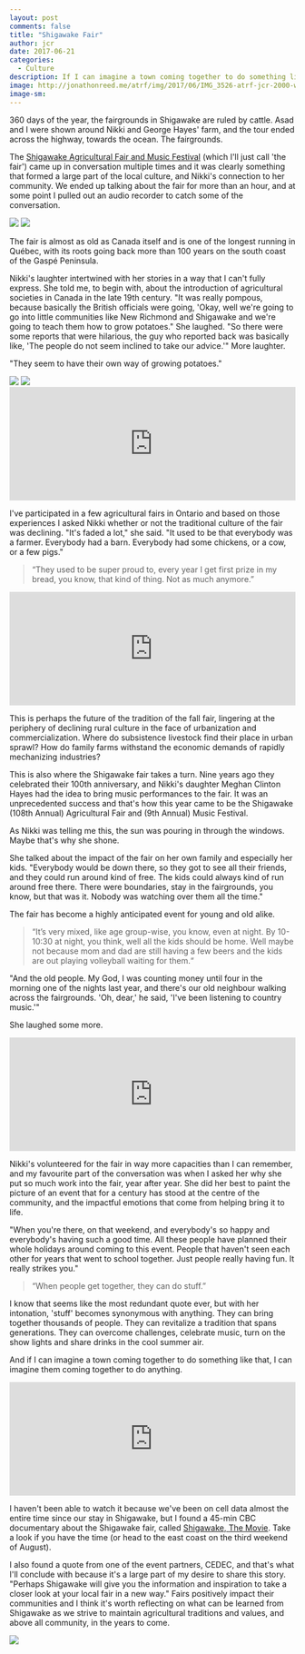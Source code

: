 ```yaml
---
layout: post
comments: false
title: "Shigawake Fair"
author: jcr
date: 2017-06-21
categories:
  - Culture
description: If I can imagine a town coming together to do something like that, I can imagine them coming together to do anything.
image: http://jonathonreed.me/atrf/img/2017/06/IMG_3526-atrf-jcr-2000-web.jpg
image-sm:
---
```


360 days of the year, the fairgrounds in Shigawake are ruled by cattle. Asad and I were shown around Nikki and George Hayes' farm, and the tour ended across the highway, towards the ocean. The fairgrounds.

The <a href="http://shigawakefair.ca/" target="blank">Shigawake Agricultural Fair and Music Festival</a> (which I'll just call 'the fair') came up in conversation multiple times and it was clearly something that formed a large part of the local culture, and Nikki's connection to her community. We ended up talking about the fair for more than an hour, and at some point I pulled out an audio recorder to catch some of the conversation.

<img src="http://jonathonreed.me/atrf/img/2017/06/IMG_3524-HDR-atrf-jcr-2000-web.jpg">

<img src="http://jonathonreed.me/atrf/img/2017/06/poster-fair.jpg">

The fair is almost as old as Canada itself and is one of the longest running in Québec, with its roots going back more than 100 years on the south coast of the Gaspé Peninsula.

Nikki's laughter intertwined with her stories in a way that I can't fully express. She told me, to begin with, about the introduction of agricultural societies in Canada in the late 19th century. "It was really pompous, because basically the British officials were going, 'Okay, well we're going to go into little communities like New Richmond and Shigawake and we're going to teach them how to grow potatoes." She laughed. "So there were some reports that were hilarious, the guy who reported back was basically like, 'The people do not seem inclined to take our advice.'" More laughter.

"They seem to have their own way of growing potatoes." 

<img src="http://jonathonreed.me/atrf/img/2017/06/IMG_3548-atrf-jcr-2000-web.jpg">

<img src="http://jonathonreed.me/atrf/img/2017/06/IMG_3547-atrf-jcr-2000-web.jpg">

<iframe width="100%" height="200" scrolling="no" frameborder="no" src="https://w.soundcloud.com/player/?url=https%3A//api.soundcloud.com/tracks/348783474&amp;color=%23ff5500&amp;auto_play=false&amp;hide_related=false&amp;show_comments=true&amp;show_user=true&amp;show_reposts=false&amp;show_teaser=true&amp;visual=true"></iframe>

I've participated in a few agricultural fairs in Ontario and based on those experiences I asked Nikki whether or not the traditional culture of the fair was declining. "It's faded a lot," she said. "It used to be that everybody was a farmer. Everybody had a barn. Everybody had some chickens, or a cow, or a few pigs."

<blockquote>&ldquo;They used to be super proud to, every year I get first prize in my bread, you know, that kind of thing. Not as much anymore.&rdquo;</blockquote>

<iframe width="100%" height="200" scrolling="no" frameborder="no" src="https://w.soundcloud.com/player/?url=https%3A//api.soundcloud.com/tracks/348783466&amp;color=%23ff5500&amp;auto_play=false&amp;hide_related=false&amp;show_comments=true&amp;show_user=true&amp;show_reposts=false&amp;show_teaser=true&amp;visual=true"></iframe>

This is perhaps the future of the tradition of the fall fair, lingering at the periphery of declining rural culture in the face of urbanization and commercialization. Where do subsistence livestock find their place in urban sprawl? How do family farms withstand the economic demands of rapidly mechanizing industries? 

This is also where the Shigawake fair takes a turn. Nine years ago they celebrated their 100th anniversary, and Nikki's daughter Meghan Clinton Hayes had the idea to bring music performances to the fair. It was an unprecedented success and that's how this year came to be the Shigawake (108th Annual) Agricultural Fair and (9th Annual) Music Festival.

As Nikki was telling me this, the sun was pouring in through the windows. Maybe that's why she shone. 

She talked about the impact of the fair on her own family and especially her kids. "Everybody would be down there, so they got to see all their friends, and they could run around kind of free. The kids could always kind of run around free there. There were boundaries, stay in the fairgrounds, you know, but that was it. Nobody was watching over them all the time."

The fair has become a highly anticipated event for young and old alike.

<blockquote>&ldquo;It&rsquo;s very mixed, like age group-wise, you know, even at night. By 10-10:30 at night, you think, well all the kids should be home. Well maybe not because mom and dad are still having a few beers and the kids are out playing volleyball waiting for them.&ldquo;</blockquote>

"And the old people. My God, I was counting money until four in the morning one of the nights last year, and there's our old neighbour walking across the fairgrounds. 'Oh, dear,' he said, 'I've been listening to country music.'" 

She laughed some more.

<iframe width="100%" height="200" scrolling="no" frameborder="no" src="https://w.soundcloud.com/player/?url=https%3A//api.soundcloud.com/tracks/348783455&amp;color=%23ff5500&amp;auto_play=false&amp;hide_related=false&amp;show_comments=true&amp;show_user=true&amp;show_reposts=false&amp;show_teaser=true&amp;visual=true"></iframe>

Nikki's volunteered for the fair in way more capacities than I can remember, and my favourite part of the conversation was when I asked her why she put so much work into the fair, year after year. She did her best to paint the picture of an event that for a century has stood at the centre of the community, and the impactful emotions that come from helping bring it to life.

"When you're there, on that weekend, and everybody's so happy and everybody's having such a good time. All these people have planned their whole holidays around coming to this event. People that haven't seen each other for years that went to school together. Just people really having fun. It really strikes you."

<blockquote>&ldquo;When people get together, they can do stuff.&rdquo;</blockquote>

I know that seems like the most redundant quote ever, but with her intonation, 'stuff' becomes synonymous with anything. They can bring together thousands of people. They can revitalize a tradition that spans generations. They can overcome challenges, celebrate music, turn on the show lights and share drinks in the cool summer air.

And if I can imagine a town coming together to do something like that, I can imagine them coming together to do anything.

<iframe width="100%" height="200" scrolling="no" frameborder="no" src="https://w.soundcloud.com/player/?url=https%3A//api.soundcloud.com/tracks/348783445&amp;color=%23ff5500&amp;auto_play=false&amp;hide_related=false&amp;show_comments=true&amp;show_user=true&amp;show_reposts=false&amp;show_teaser=true&amp;visual=true"></iframe>

I haven't been able to watch it because we've been on cell data almost the entire time since our stay in Shigawake, but I found a 45-min CBC documentary about the Shigawake fair, called <a href="http://watch.cbc.ca/absolutely-canadian/season-2016/the-shigawake-movie/38e815a-00a8632909e">Shigawake, The Movie</a>. Take a look if you have the time (or head to the east coast on the third weekend of August).

I also found a quote from one of the event partners, CEDEC, and that's what I'll conclude with because it's a large part of my desire to share this story. "Perhaps Shigawake will give you the information and inspiration to take a closer look at your local fair in a new way." Fairs positively impact their communities and I think it's worth reflecting on what can be learned from Shigawake as we strive to maintain agricultural traditions and values, and above all community, in the years to come.

<img src="http://jonathonreed.me/atrf/img/2017/06/IMG_3557-atrf-jcr-2000-web.jpg">